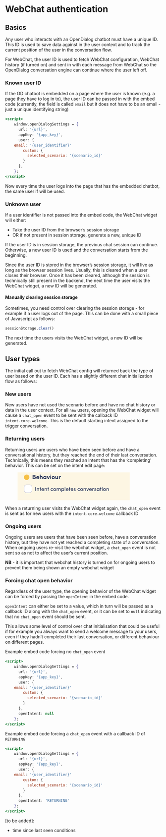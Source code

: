 # WebChat authentication

## Basics

Any user who interacts with an OpenDialog chatbot must have a unique ID. This ID is used to save data against in the user context and to track the current position of the user in the conversation flow.

For WebChat, the user ID is used to fetch WebChat configuration, WebChat history (if turned on) and sent in with each message from WebChat so the OpenDialog conversation engine can continue where the user left off.

### Known user ID

If the OD chatbot is embedded on a page where the user is known (e.g. a page they have to log in to), the user ID can be passed in with the embed code (currently, the field is called `email` but it does not have to be an email - just a unique identifying string)

```jsx
<script>
    window.openDialogSettings = {
      url: '{url}',
      appKey: '{app_key}',
      user: {
	email: '{user_identifier}'
        custom: {
          selected_scenario: '{scenario_id}'
        }
      },
    };
</script>
```

Now every time the user logs into the page that has the embedded chatbot, the same user if will be used.

### Unknown user

If a user identifier is not passed into the embed code, the WebChat widget will either:

* Take the user ID from the browser’s session storage
* OR if not present in session storage, generate a new, unique ID

If the user ID is in session storage, the previous chat session can continue. Otherwise, a new user ID is used and the conversation starts from the beginning.

Since the user ID is stored in the browser’s session storage, it will live as long as the browser session lives. Usually, this is cleared when a user closes their browser. Once it has been cleared, although the session is technically still present in the backend, the next time the user visits the WebChat widget, a new ID will be generated.

#### Manually clearing session storage

Sometimes, you need control over clearing the session storage - for example if a user logs out of the page. This can be done with a small piece of Javascript as follows:

```jsx
sessionStorage.clear()
```

The next time the users visits the WebChat widget, a new ID will be generated.

## User types

The initial call out to fetch WebChat config will returned back the type of user based on the user ID. Each has a slightly different chat initialization flow as follows:

### New users

New users have not used the scenario before and have no chat history or data in the user context. For all `new` users, opening the WebChat widget will cause a `chat_open` event to be sent with the callback ID `intent.core.welcome`. This is the default starting intent assigned to the trigger conversation.

### Returning users

Returning users are users who have been seen before and have a conversational history, but they reached the end of their last conversation. Technically, this means they reached an intent that has the ‘completing’ behavior. This can be set on the intent edit page:

<figure><img src="../../.gitbook/assets/Untitled.png" alt="" width="362"><figcaption></figcaption></figure>

When a returning user visits the WebChat widget again, the `chat_open` event is sent as for new users with the `intent.core.welcome` callback ID

### Ongoing users

Ongoing users are users that have been seen before, have a conversation history, but they have not yet reached a completing state of a conversation. When ongoing users re-visit the webchat widget, a `chat_open` event is not sent so as not to affect the user’s current position.

**NB** - it is important that webchat history is turned on for ongoing users to prevent them being shown an empty webchat widget

### Forcing chat open behavior

Regardless of the user type, the opening behavior of the WebChat widget can be forced by passing the `openIntent` in the embed code.

`openIntent` can either be set to a value, which in turn will be passed as a callback ID along with the `chat_open` event, or it can be set to `null` indicating that no `chat_open` event should be sent.

This allows some level of control over chat initialisation that could be useful if for example you always want to send a welcome message to your users, even if they hadn’t completed their last conversation, or different behaviour on different pages.

Example embed code forcing no `chat_open` event

```jsx
<script>
    window.openDialogSettings = {
      url: '{url}',
      appKey: '{app_key}',
      user: {
	email: '{user_identifier}'
        custom: {
          selected_scenario: '{scenario_id}'
        }
      },
      openIntent: null
    };
</script>
```

Example embed code forcing a `chat_open` event with a callback ID of `RETURNING`

```jsx
<script>
    window.openDialogSettings = {
      url: '{url}',
      appKey: '{app_key}',
      user: {
	email: '{user_identifier}'
        custom: {
          selected_scenario: '{scenario_id}'
        }
      },
      openIntent: 'RETURNING'
    };
</script>
```

\[to be added]:

* time since last seen conditions
